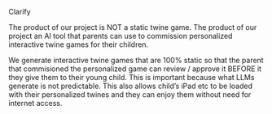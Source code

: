 
Clarify


The product of our project is NOT a static twine game. The product of our project an AI tool that parents can use to commission personalized interactive twine games for their children. 


We generate interactive twine games that are 100% static so that the parent that commisioned the personalized game can review / approve it BEFORE it they give them to their young child. This is important because what LLMs generate is not predictable.  This also allows child’s iPad etc to be loaded with their personalized twines and they can enjoy them without need for internet access. 
